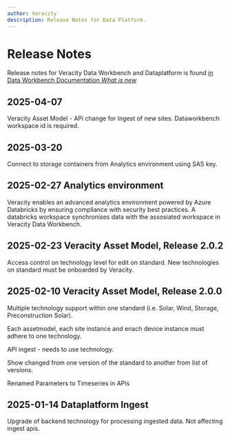 ```yaml
---
author: Veracity
description: Release Notes for Data Platform.
---
```


# Release Notes

Release notes for Veracity Data Workbench and Dataplatform is found [in Data Workbench Documentation *What is new*](https://developer.veracity.com/docs/section/dataworkbench/dataworkbench)

## 2025-04-07
Veracity Asset Model - APi change for Ingest of new sites. Dataworkbench workspace id is required.

## 2025-03-20
Connect to storage containers from Analytics environment using SAS key.

## 2025-02-27 Analytics environment
Veracity enables an advanced analytics environment powered by Azure Databricks by ensuring compliance with security best practices. A databricks workspace synchronises data with the assosiated workspace in Veracity Data Workbench.

## 2025-02-23 Veracity Asset Model, Release 2.0.2
Access control on technology level for edit on standard. New technologies on standard must be onboarded by Veracity.

## 2025-02-10 Veracity Asset Model, Release 2.0.0
Multiple technology support within one standard (i.e. Solar, Wind, Storage, Preconstruction Solar).

Each assetmodel, each site instance and enach device instance must adhere to one technology. 

API ingest - needs to use technology.

Show changed from one version of the standard to another from list of versions.

Renamed Parameters to Timeseries in APIs


## 2025-01-14 Dataplatform Ingest
Upgrade of backend technology for processing ingested data. Not affecting ingest apis.
